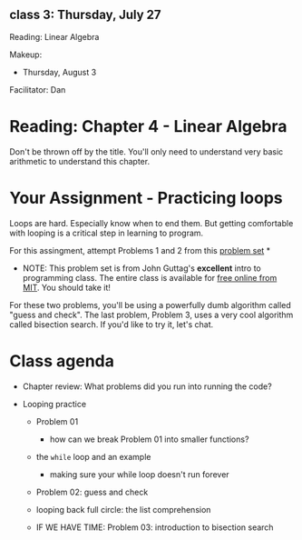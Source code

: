 ## class 3: Thursday, July 27
Reading: Linear Algebra

Makeup:
* Thursday, August 3

Facilitator: Dan

# Reading: Chapter 4 - Linear Algebra

Don't be thrown off by the title. You'll only need to understand very basic arithmetic to understand this chapter. 

# Your Assignment - Practicing loops

Loops are hard. Especially know when to end them. But getting comfortable with looping is a critical step in learning to program. 

For this assingment, attempt Problems 1 and 2 from this [problem set](https://ocw.mit.edu/courses/electrical-engineering-and-computer-science/6-00sc-introduction-to-computer-science-and-programming-spring-2011/unit-1/lecture-4-machine-interpretation-of-a-program/MIT6_00SCS11_ps1.pdf) * 

* NOTE: This problem set is from John Guttag's **excellent** intro to programming class. The entire class is available for [free online from MIT](https://ocw.mit.edu/courses/electrical-engineering-and-computer-science/6-00sc-introduction-to-computer-science-and-programming-spring-2011/). You should take it!

For these two problems, you'll be using a powerfully dumb algorithm called "guess and check". The last problem, Problem 3, uses a very cool algorithm called bisection search. If you'd like to try it, let's chat. 

# Class agenda

* Chapter review: What problems did you run into running the code? 

* Looping practice

    * Problem 01

        * how can we break Problem 01 into smaller functions? 

    * the ```while``` loop and an example

        * making sure your while loop doesn't run forever

    * Problem 02: guess and check
    
    * looping back full circle: the list comprehension

    * IF WE HAVE TIME: Problem 03: introduction to bisection search
